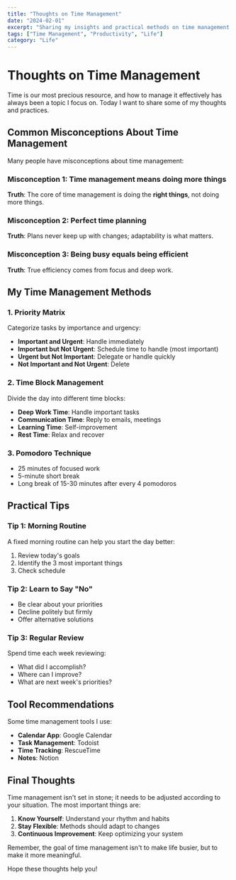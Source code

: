 ```yaml
---
title: "Thoughts on Time Management"
date: "2024-02-01"
excerpt: "Sharing my insights and practical methods on time management."
tags: ["Time Management", "Productivity", "Life"]
category: "Life"
---
```


# Thoughts on Time Management

Time is our most precious resource, and how to manage it effectively has always been a topic I focus on. Today I want to share some of my thoughts and practices.

## Common Misconceptions About Time Management

Many people have misconceptions about time management:

### Misconception 1: Time management means doing more things

**Truth**: The core of time management is doing the **right things**, not doing more things.

### Misconception 2: Perfect time planning

**Truth**: Plans never keep up with changes; adaptability is what matters.

### Misconception 3: Being busy equals being efficient

**Truth**: True efficiency comes from focus and deep work.

## My Time Management Methods

### 1. Priority Matrix

Categorize tasks by importance and urgency:

- **Important and Urgent**: Handle immediately
- **Important but Not Urgent**: Schedule time to handle (most important)
- **Urgent but Not Important**: Delegate or handle quickly
- **Not Important and Not Urgent**: Delete

### 2. Time Block Management

Divide the day into different time blocks:

- **Deep Work Time**: Handle important tasks
- **Communication Time**: Reply to emails, meetings
- **Learning Time**: Self-improvement
- **Rest Time**: Relax and recover

### 3. Pomodoro Technique

- 25 minutes of focused work
- 5-minute short break
- Long break of 15-30 minutes after every 4 pomodoros

## Practical Tips

### Tip 1: Morning Routine

A fixed morning routine can help you start the day better:

1. Review today's goals
2. Identify the 3 most important things
3. Check schedule

### Tip 2: Learn to Say "No"

- Be clear about your priorities
- Decline politely but firmly
- Offer alternative solutions

### Tip 3: Regular Review

Spend time each week reviewing:

- What did I accomplish?
- Where can I improve?
- What are next week's priorities?

## Tool Recommendations

Some time management tools I use:

- **Calendar App**: Google Calendar
- **Task Management**: Todoist
- **Time Tracking**: RescueTime
- **Notes**: Notion

## Final Thoughts

Time management isn't set in stone; it needs to be adjusted according to your situation. The most important things are:

1. **Know Yourself**: Understand your rhythm and habits
2. **Stay Flexible**: Methods should adapt to changes
3. **Continuous Improvement**: Keep optimizing your system

Remember, the goal of time management isn't to make life busier, but to make it more meaningful.

Hope these thoughts help you!